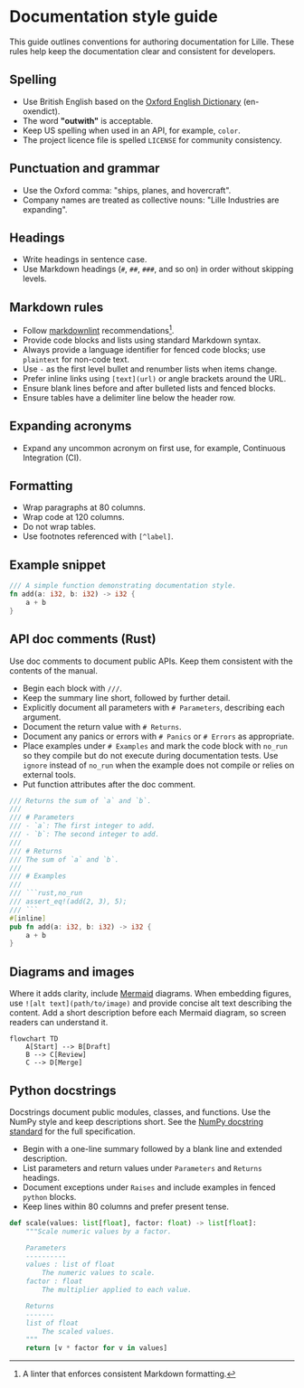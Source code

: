 # Documentation style guide

This guide outlines conventions for authoring documentation for Lille.
These rules help keep the documentation clear and consistent for
developers.

## Spelling

- Use British English based on the
  [Oxford English Dictionary](https://public.oed.com/) (en-oxendict).
- The word **"outwith"** is acceptable.
- Keep US spelling when used in an API, for example, `color`.
- The project licence file is spelled `LICENSE` for community consistency.

## Punctuation and grammar

- Use the Oxford comma: "ships, planes, and hovercraft".
- Company names are treated as collective nouns: "Lille Industries are expanding".

## Headings

- Write headings in sentence case.
- Use Markdown headings (`#`, `##`, `###`, and so on) in order without skipping levels.

## Markdown rules

- Follow [markdownlint](https://github.com/DavidAnson/markdownlint)
  recommendations[^markdownlint].
- Provide code blocks and lists using standard Markdown syntax.
- Always provide a language identifier for fenced code blocks; use
  `plaintext` for non-code text.
- Use `-` as the first level bullet and renumber lists when items change.
- Prefer inline links using `[text](url)` or angle brackets around the URL.
- Ensure blank lines before and after bulleted lists and fenced blocks.
- Ensure tables have a delimiter line below the header row.

## Expanding acronyms

- Expand any uncommon acronym on first use, for example, Continuous Integration (CI).

## Formatting

- Wrap paragraphs at 80 columns.
- Wrap code at 120 columns.
- Do not wrap tables.
- Use footnotes referenced with `[^label]`.

## Example snippet

```rust
/// A simple function demonstrating documentation style.
fn add(a: i32, b: i32) -> i32 {
    a + b
}
```

## API doc comments (Rust)

Use doc comments to document public APIs. Keep them consistent with the
contents of the manual.

- Begin each block with `///`.
- Keep the summary line short, followed by further detail.
- Explicitly document all parameters with `# Parameters`, describing each argument.
- Document the return value with `# Returns`.
- Document any panics or errors with `# Panics` or `# Errors` as appropriate.
- Place examples under `# Examples` and mark the code block with `no_run`
  so they compile but do not execute during documentation tests. Use
  `ignore` instead of `no_run` when the example does not compile or relies on
  external tools.
- Put function attributes after the doc comment.

````rust
/// Returns the sum of `a` and `b`.
///
/// # Parameters
/// - `a`: The first integer to add.
/// - `b`: The second integer to add.
///
/// # Returns
/// The sum of `a` and `b`.
///
/// # Examples
///
/// ```rust,no_run
/// assert_eq!(add(2, 3), 5);
/// ```
#[inline]
pub fn add(a: i32, b: i32) -> i32 {
    a + b
}
````

## Diagrams and images

Where it adds clarity, include [Mermaid](https://mermaid.js.org/) diagrams.
When embedding figures, use `![alt text](path/to/image)` and provide concise
alt text describing the content. Add a short description before each Mermaid
diagram, so screen readers can understand it.

```mermaid
flowchart TD
    A[Start] --> B[Draft]
    B --> C[Review]
    C --> D[Merge]
```

## Python docstrings

Docstrings document public modules, classes, and functions. Use the NumPy
style and keep descriptions short. See the
[NumPy docstring standard][numpydoc]
for the full specification.

- Begin with a one-line summary followed by a blank line and extended description.
- List parameters and return values under `Parameters` and `Returns` headings.
- Document exceptions under `Raises` and include examples in fenced `python` blocks.
- Keep lines within 80 columns and prefer present tense.

```python
def scale(values: list[float], factor: float) -> list[float]:
    """Scale numeric values by a factor.

    Parameters
    ----------
    values : list of float
        The numeric values to scale.
    factor : float
        The multiplier applied to each value.

    Returns
    -------
    list of float
        The scaled values.
    """
    return [v * factor for v in values]
```

[numpydoc]: https://numpydoc.readthedocs.io/en/stable/format.html

[^markdownlint]: A linter that enforces consistent Markdown formatting.
